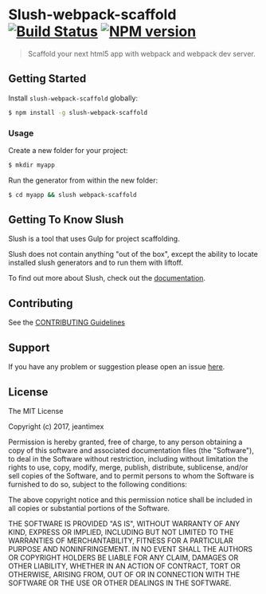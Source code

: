 # Slush-webpack-scaffold [![Build Status](https://secure.travis-ci.org/jeantimex/slush-webpack-scaffold.png?branch=master)](https://travis-ci.org/jeantimex/slush-webpack-scaffold) [![NPM version](https://badge-me.herokuapp.com/api/npm/slush-webpack-scaffold.png)](http://badges.enytc.com/for/npm/slush-webpack-scaffold)

> Scaffold your next html5 app with webpack and webpack dev server.


## Getting Started

Install `slush-webpack-scaffold` globally:

```bash
$ npm install -g slush-webpack-scaffold
```

### Usage

Create a new folder for your project:

```bash
$ mkdir myapp
```

Run the generator from within the new folder:

```bash
$ cd myapp && slush webpack-scaffold
```

## Getting To Know Slush

Slush is a tool that uses Gulp for project scaffolding.

Slush does not contain anything "out of the box", except the ability to locate installed slush generators and to run them with liftoff.

To find out more about Slush, check out the [documentation](https://github.com/slushjs/slush).

## Contributing

See the [CONTRIBUTING Guidelines](https://github.com/jeantimex/slush-webpack-scaffold/blob/master/CONTRIBUTING.md)

## Support
If you have any problem or suggestion please open an issue [here](https://github.com/jeantimex/slush-webpack-scaffold/issues).

## License 

The MIT License

Copyright (c) 2017, jeantimex

Permission is hereby granted, free of charge, to any person
obtaining a copy of this software and associated documentation
files (the "Software"), to deal in the Software without
restriction, including without limitation the rights to use,
copy, modify, merge, publish, distribute, sublicense, and/or sell
copies of the Software, and to permit persons to whom the
Software is furnished to do so, subject to the following
conditions:

The above copyright notice and this permission notice shall be
included in all copies or substantial portions of the Software.

THE SOFTWARE IS PROVIDED "AS IS", WITHOUT WARRANTY OF ANY KIND,
EXPRESS OR IMPLIED, INCLUDING BUT NOT LIMITED TO THE WARRANTIES
OF MERCHANTABILITY, FITNESS FOR A PARTICULAR PURPOSE AND
NONINFRINGEMENT. IN NO EVENT SHALL THE AUTHORS OR COPYRIGHT
HOLDERS BE LIABLE FOR ANY CLAIM, DAMAGES OR OTHER LIABILITY,
WHETHER IN AN ACTION OF CONTRACT, TORT OR OTHERWISE, ARISING
FROM, OUT OF OR IN CONNECTION WITH THE SOFTWARE OR THE USE OR
OTHER DEALINGS IN THE SOFTWARE.

